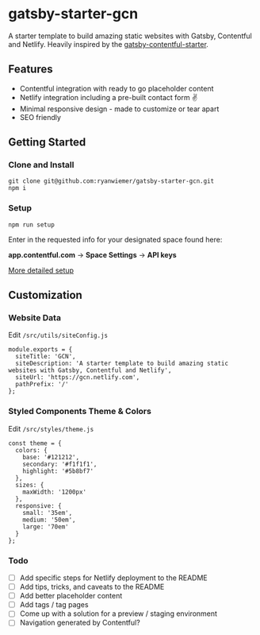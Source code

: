 # gatsby-starter-gcn
A starter template to build amazing static websites with Gatsby, Contentful and Netlify. Heavily inspired by the  [gatsby-contentful-starter](https://github.com/contentful-userland/gatsby-contentful-starter).

## Features
* Contentful integration with ready to go placeholder content
* Netlify integration including a pre-built contact form ✌️
* Minimal responsive design - made to customize or tear apart
* SEO friendly

## Getting Started

### Clone and Install
```
git clone git@github.com:ryanwiemer/gatsby-starter-gcn.git
npm i
```

### Setup
`npm run setup`

Enter in the requested info for your designated space found here:

 **app.contentful.com** -> **Space Settings** -> **API keys**  

[More detailed setup](https://github.com/contentful-userland/gatsby-contentful-starter/blob/master/README.md#set-up-of-the-needed-content-model-and-create-a-configuration-file)

## Customization

### Website Data
Edit `/src/utils/siteConfig.js`
```
module.exports = {
  siteTitle: 'GCN',
  siteDescription: 'A starter template to build amazing static websites with Gatsby, Contentful and Netlify',
  siteUrl: 'https://gcn.netlify.com',
  pathPrefix: '/'
};
```

### Styled Components Theme & Colors
Edit `/src/styles/theme.js`
```
const theme = {
  colors: {
    base: '#121212',
    secondary: '#f1f1f1',
    highlight: '#5b8bf7'
  },
  sizes: {
    maxWidth: '1200px'
  },
  responsive: {
    small: '35em',
    medium: '50em',
    large: '70em'
  }
};
```

### Todo
- [ ] Add specific steps for Netlify deployment to the README
- [ ] Add tips, tricks, and caveats to the README
- [ ] Add better placeholder content
- [ ] Add tags / tag pages
- [ ] Come up with a solution for a preview / staging environment
- [ ] Navigation generated by Contentful?
